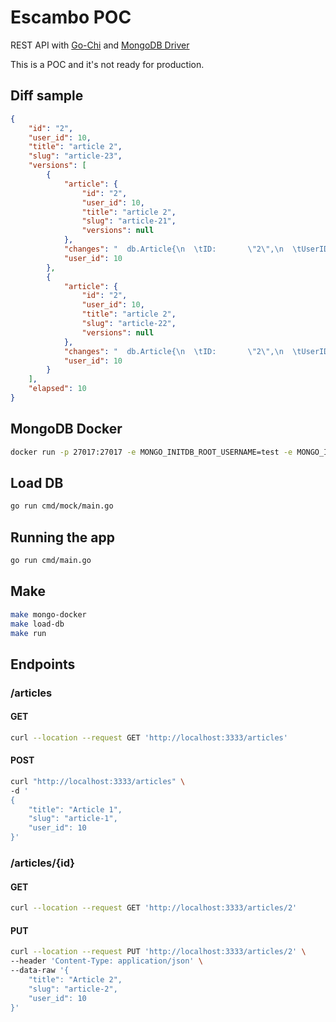 # Escambo POC

REST API with [Go-Chi](https://github.com/go-chi/chi) and [MongoDB Driver](https://pkg.go.dev/go.mongodb.org/mongo-driver)

This is a POC and it's not ready for production.

## Diff sample
    
```json
{
    "id": "2",
    "user_id": 10,
    "title": "article 2",
    "slug": "article-23",
    "versions": [
        {
            "article": {
                "id": "2",
                "user_id": 10,
                "title": "article 2",
                "slug": "article-21",
                "versions": null
            },
            "changes": "  db.Article{\n  \tID:       \"2\",\n  \tUserID:   10,\n  \tTitle:    \"article 2\",\n- \tSlug:     \"article-21\",\n+ \tSlug:     \"article-22\",\n  \tVersions: nil,\n  }\n",
            "user_id": 10
        },
        {
            "article": {
                "id": "2",
                "user_id": 10,
                "title": "article 2",
                "slug": "article-22",
                "versions": null
            },
            "changes": "  db.Article{\n  \tID:       \"2\",\n  \tUserID:   10,\n  \tTitle:    \"article 2\",\n- \tSlug:     \"article-22\",\n+ \tSlug:     \"article-23\",\n  \tVersions: nil,\n  }\n",
            "user_id": 10
        }
    ],
    "elapsed": 10
}
```  

## MongoDB Docker
```sh
docker run -p 27017:27017 -e MONGO_INITDB_ROOT_USERNAME=test -e MONGO_INITDB_ROOT_PASSWORD=123 -d mongo:latest
```

## Load DB

```sh
go run cmd/mock/main.go
```

## Running the app

```sh
go run cmd/main.go
```

## Make

```sh
make mongo-docker
make load-db
make run
```

## Endpoints

### /articles

#### GET

```sh
curl --location --request GET 'http://localhost:3333/articles'
```

#### POST

```sh
curl "http://localhost:3333/articles" \
-d '
{
    "title": "Article 1",
    "slug": "article-1",
    "user_id": 10
}'
```

### /articles/{id}

#### GET

```sh
curl --location --request GET 'http://localhost:3333/articles/2'
```

#### PUT

```sh
curl --location --request PUT 'http://localhost:3333/articles/2' \
--header 'Content-Type: application/json' \
--data-raw '{
    "title": "Article 2",
    "slug": "article-2",
    "user_id": 10
}'
```